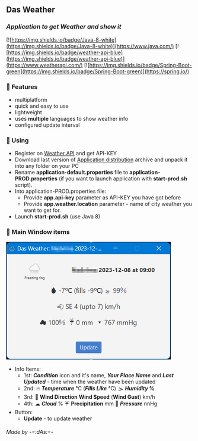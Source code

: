 ## Das Weather
### _Application to get Weather and show it_

[![https://img.shields.io/badge/Java-8-white](https://img.shields.io/badge/Java-8-white)](https://www.java.com/) [![https://img.shields.io/badge/weather-api-blue](https://img.shields.io/badge/weather-api-blue)](https://www.weatherapi.com/) [![https://img.shields.io/badge/Spring-Boot-green](https://img.shields.io/badge/Spring-Boot-green)](https://spring.io/)

### 📃 Features
- multiplatform
- quick and easy to use
- lightweight
- uses **multiple** languages to show weather info
- configured update interval

### 📌 Using
- Register on [Weather API](https://www.weatherapi.com/) and get API-KEY
- Download last version of [Application distribution](https://github.com/anrydas/DasWeather/releases) archive and unpack it into any folder on your PC
- Rename **application-default.properties** file to **application-PROD.properties** (if you want to launch application with **start-prod.sh** script).
- Into application-PROD.properties file:
  - Provide **app.api-key** parameter as API-KEY you have got before
  - Provide **app.weather.location** parameter - name of city weather you want to get for.
- Launch **start-prod.sh** (use Java 8)

### 📜 Main Window items
![Screenshot](images/WeatherWindow_v2.png)
- Info Items:
  - 1st: **_Condition_** icon and it's name, **_Your Place Name_** and **_Last Updated_** - time when the weather have been updated  
  - 2nd: 🔥 **_Temperature_** ℃ (**_Fills Like_** ℃) 🌫 **_Humidity_ %** 
  - 3rd: 💨 **Wind Direction** **Wind Speed** (**Wind Gust**) km/h
  - 4th: ☁ **_Cloud_** % ☔ **Precipitation** mm 🔽 **_Pressure_** nnHg
- Button:
  - **Update** - to update weather

###### _Made by -=:dAs:=-_